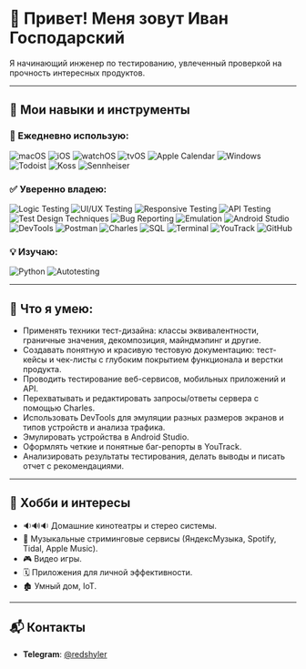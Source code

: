 # 👋 Привет! Меня зовут Иван Господарский  

Я начинающий инженер по тестированию, увлеченный проверкой на прочность интересных продуктов.  

---

## 🔧 Мои навыки и инструменты
### 🤖 Ежедневно использую:
![macOS](https://img.shields.io/badge/-macOS-000000?style=for-the-badge&logo=apple&logoColor=white)
![iOS](https://img.shields.io/badge/-iOS-000000?style=for-the-badge&logo=apple&logoColor=white)
![watchOS](https://img.shields.io/badge/-watchOS-000000?style=for-the-badge&logo=apple&logoColor=white)
![tvOS](https://img.shields.io/badge/-tvOS-000000?style=for-the-badge&logo=apple&logoColor=white)
![Apple Calendar](https://img.shields.io/badge/-Apple%20Calendar-F6F6F6?style=for-the-badge&logo=apple&logoColor=black)
![Windows](https://img.shields.io/badge/-Windows-0078D6?style=for-the-badge&logo=windows&logoColor=white)
![Todoist](https://img.shields.io/badge/-Todoist-EE4C2C?style=for-the-badge&logo=todoist&logoColor=white)
![Koss](https://img.shields.io/badge/-Koss-CC0000?style=for-the-badge&logo=music&logoColor=white)
![Sennheiser](https://img.shields.io/badge/-Sennheiser-005AA7?style=for-the-badge&logo=sennheiser&logoColor=white)

### ✅ Уверенно владею:
![Logic Testing](https://img.shields.io/badge/-Logic%20Testing-blue?style=for-the-badge&logo=data&logoColor=white)
![UI/UX Testing](https://img.shields.io/badge/-UI/UX%20Testing-purple?style=for-the-badge&logo=figma&logoColor=white)
![Responsive Testing](https://img.shields.io/badge/-Responsive%20Testing-lightblue?style=for-the-badge&logo=responsive&logoColor=white)
![API Testing](https://img.shields.io/badge/-API%20Testing-orange?style=for-the-badge&logo=api&logoColor=white)
![Test Design Techniques](https://img.shields.io/badge/-Test%20Design%20Techniques-ffb900?style=for-the-badge&logo=knowledgebase&logoColor=white)
![Bug Reporting](https://img.shields.io/badge/-Bug%20Reporting-red?style=for-the-badge&logo=bug&logoColor=white)
![Emulation](https://img.shields.io/badge/-Emulation-grey?style=for-the-badge&logo=android&logoColor=white)
![Android Studio](https://img.shields.io/badge/-Android%20Studio-3DDC84?style=for-the-badge&logo=androidstudio&logoColor=white)
![DevTools](https://img.shields.io/badge/-DevTools-00a3e0?style=for-the-badge&logo=googlechrome&logoColor=white)
![Postman](https://img.shields.io/badge/-Postman-f76935?style=for-the-badge&logo=postman&logoColor=white)
![Charles](https://img.shields.io/badge/-CharlesProxy-00a651?style=for-the-badge&logo=proxy&logoColor=white)
![SQL](https://img.shields.io/badge/-SQL-336791?style=for-the-badge&logo=postgresql&logoColor=white)
![Terminal](https://img.shields.io/badge/-Terminal-black?style=for-the-badge&logo=console&logoColor=white)
![YouTrack](https://img.shields.io/badge/-YouTrack-0062CC?style=for-the-badge&logo=jetbrains&logoColor=white)
![GitHub](https://img.shields.io/badge/-GitHub-181717?style=for-the-badge&logo=github&logoColor=white)

### 💡 Изучаю:
![Python](https://img.shields.io/badge/-Python-3776AB?style=for-the-badge&logo=python&logoColor=white)
![Autotesting](https://img.shields.io/badge/-Autotesting-green?style=for-the-badge&logo=automation&logoColor=white)

---

## 🧪 Что я умею:
- Применять техники тест-дизайна: классы эквивалентности, граничные значения, декомпозиция, майндмэпинг и другие.
- Создавать понятную и красивую тестовую документацию: тест-кейсы и чек-листы с глубоким покрытием функционала и верстки продукта.
- Проводить тестирование веб-сервисов, мобильных приложений и API.
- Перехватывать и редактировать запросы/ответы сервера с помощью Charles.
- Использовать DevTools для эмуляции разных размеров экранов и типов устройств и анализа трафика.
- Эмулировать устройства в Android Studio.
- Оформлять четкие и понятные баг-репорты в YouTrack.
- Анализировать результаты тестирования, делать выводы и писать отчет с рекомендациями.

---

## 🎵 Хобби и интересы
- 🔉🔊🔉 Домашние кинотеатры и стерео системы.
- 🎼 Музыкальные стриминговые сервисы (ЯндексМузыка, Spotify, Tidal, Apple Music).
- 🎮 Видео игры.
- 🗓 Приложения для личной эффективности.
- 🏚 Умный дом, IoT.

---

## 📬 Контакты
- **Telegram**: [@redshyler](https://t.me/redshyler)

